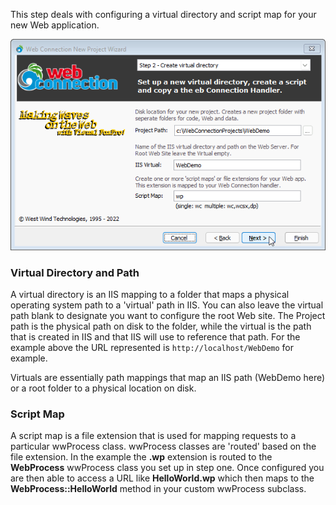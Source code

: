 ﻿This step deals with configuring a virtual directory and script map for your new Web application.

![](IMAGES/ManagementConsole/NewProj2.png)

### Virtual Directory and Path
A virtual directory is an IIS mapping to a folder that maps a physical operating system path to a 'virtual' path in IIS. You can also leave the virtual path blank to designate you want to configure the root Web site. The Project path is the physical path on disk to the folder, while the virtual is the path that is created in IIS and that IIS will use to reference that path. For the example above the URL represented is `http://localhost/WebDemo` for example.

Virtuals are essentially path mappings that map an IIS path (WebDemo here) or a root folder to a physical location on disk.

### Script Map
A script map is a file extension that is used for mapping requests to a particular wwProcess class. wwProcess classes are 'routed' based on the file extension. In the example the **.wp** extension is routed to the **WebProcess** wwProcess class you set up in step one. Once configured you are then able to access a URL like **HelloWorld.wp** which then maps to the **WebProcess::HelloWorld** method in your custom wwProcess subclass.